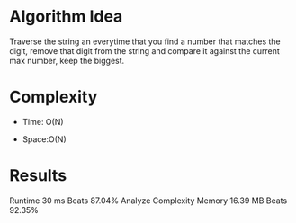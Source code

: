 # Algorithm Idea

Traverse the string an everytime that you find a number that matches the digit, remove that digit from the string and compare it against the current max number, keep the biggest.

# Complexity

- Time: O(N)

- Space:O(N)

# Results

Runtime
30
ms
Beats
87.04%
Analyze Complexity
Memory
16.39
MB
Beats
92.35%
